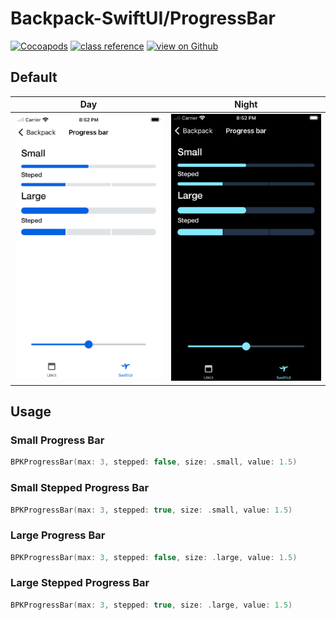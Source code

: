 #  Backpack-SwiftUI/ProgressBar

[![Cocoapods](https://img.shields.io/cocoapods/v/Backpack-SwiftUI.svg?style=flat)](hhttps://cocoapods.org/pods/Backpack-SwiftUI)
[![class reference](https://img.shields.io/badge/Class%20reference-iOS-blue)](https://backpack.github.io/ios/versions/latest/swiftui/Structs/BPKProgressBar.html)
[![view on Github](https://img.shields.io/badge/Source%20code-GitHub-lightgrey)](https://github.com/Skyscanner/backpack-ios/tree/main/Backpack-SwiftUI/ProgressBar)

## Default
| Day | Night |
| --- | --- |
| <img src="https://raw.githubusercontent.com/Skyscanner/backpack-ios/main/screenshots/iPhone-swiftui_progress-bar___default_lm.png" alt="" width="375" /> |<img src="https://raw.githubusercontent.com/Skyscanner/backpack-ios/main/screenshots/iPhone-swiftui_progress-bar___default_dm.png" alt="" width="375" /> |

## Usage

### Small Progress Bar

```swift
BPKProgressBar(max: 3, stepped: false, size: .small, value: 1.5)
```

### Small Stepped Progress Bar

```swift
BPKProgressBar(max: 3, stepped: true, size: .small, value: 1.5)
```

### Large Progress Bar

```swift
BPKProgressBar(max: 3, stepped: false, size: .large, value: 1.5)
```

### Large Stepped Progress Bar

```swift
BPKProgressBar(max: 3, stepped: true, size: .large, value: 1.5)
```
